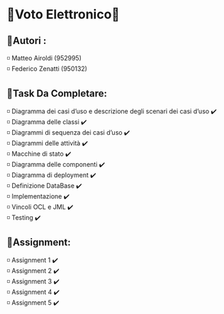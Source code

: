 # 📕Voto Elettronico📕

## 👥Autori : 
<p> 
◽ Matteo Airoldi (952995)<br>
◽ Federico Zenatti (950132) <br>
</p>


## 📌Task Da Completare:
<p> 
◽ Diagramma dei casi d’uso e descrizione degli scenari dei casi d’uso ✔️<br>
◽ Diagramma delle classi ✔️ <br>
◽ Diagrammi di sequenza dei casi d’uso ✔️<br>
◽ Diagrammi delle attività ✔️<br>
◽ Macchine di stato ✔️<br>
◽ Diagramma delle componenti ✔️<br>
◽ Diagramma di deployment ✔️<br>
◽ Definizione DataBase ✔️<br>
◽ Implementazione ✔️<br>
◽ Vincoli OCL e JML ✔️<br>
◽ Testing ✔️<br>

</p>


## 📑Assignment:
<p> 
◽ Assignment 1 ✔️ <br>
◽ Assignment 2 ✔️ <br>
◽ Assignment 3 ✔️ <br>
◽ Assignment 4 ✔️ <br>
◽ Assignment 5 ✔️ <br>
  
</p>


